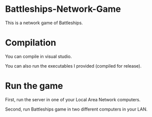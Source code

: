 # Battleships-Network-Game
This is a network game of Battleships.

# Compilation
You can compile in visual studio.

You can also run the executables I provided (compiled for release).

# Run the game
First, run the server in one of your Local Area Network computers.

Second, run Battleships game in two different computers in your LAN.
